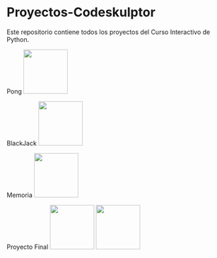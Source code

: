 # Proyectos-Codeskulptor
Este repositorio contiene todos los proyectos del Curso Interactivo de Python.


Pong
<img src="https://i.imgur.com/M6j1lka.png" style=" width:100px ; height:100px " />

BlackJack
<img src="https://i.imgur.com/ZbnIvpf.png" style=" width:100px ; height:100px " />

Memoria
<img src="https://i.imgur.com/mELI3tJ.png" style=" width:100px ; height:100px " />

Proyecto Final
<img src="https://i.imgur.com/ityPgAH.png" style=" width:100px ; height:100px " />
<img src="https://i.imgur.com/f6EoGay.png" style=" width:100px ; height:100px " />

